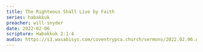 ```yaml
---
title: The Righteous Shall Live by Faith
series: habakkuk
preacher: will-snyder
date: 2022-02-06
scripture: Habakkuk 2:1-4
audio: https://s3.wasabisys.com/coventrypca.church/sermons/2022.02.06.A The Righteous Shall Live by Faith - Will Snyder.mp3
---
```

